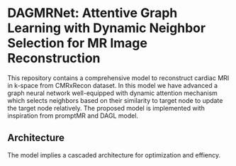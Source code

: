 # DAGMRNet: Attentive Graph Learning with Dynamic Neighbor Selection for MR Image Reconstruction 
This repository contains a comprehensive model to reconstruct cardiac MRI in k-space from CMRxRecon dataset. In this model we have advanced a graph neural network well-equipped with dynamic attention mechanism which selects neighbors based on their similarity to target node to update the target node relatively. The proposed model is implemented with inspiration from promptMR and DAGL model.

## Architecture
The model implies a cascaded architecture for optimization and effiency.
